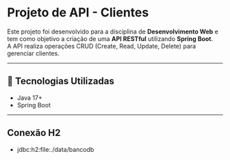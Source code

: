 # Projeto de API - Clientes

Este projeto foi desenvolvido para a disciplina de **Desenvolvimento Web** e tem como objetivo a criação de uma **API RESTful** utilizando **Spring Boot**.  
A API realiza operações CRUD (Create, Read, Update, Delete) para gerenciar clientes.

---

## 🚀 Tecnologias Utilizadas
- Java 17+
- Spring Boot

---

## Conexão H2

- jdbc:h2:file:./data/bancodb
